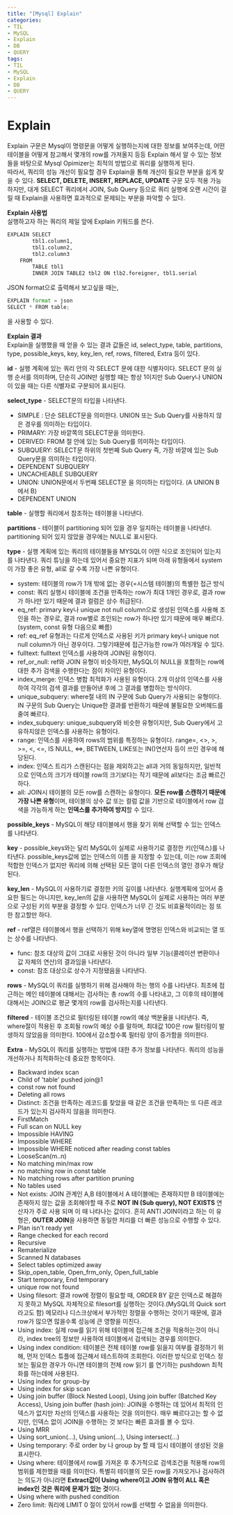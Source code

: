 ```yaml
---
title: "[Mysql] Explain"
categories:
- TIL
- MySQL
- Explain
- DB
- QUERY
tags:
- TIL
- MySQL
- Explain
- DB
- QUERY
---
```


# Explain
Explain 구문은 Mysql이 명령문을 어떻게 실행하는지에 대한 정보를 보여주는데, 어떤 테이블을 어떻게 참고해서 몇개의 row를 가져올지 등등 Explain 해서 알 수 있는 정보들을 바탕으로 Mysql Opimizer는 최적의 방법으로 쿼리를 실행하게 된다.   
따라서, 쿼리의 성능 개선이 필요할 경우 Explain을 통해 개선이 필요한 부분을 쉽게 찾을 수 있다. **SELECT, DELETE, INSERT, REPLACE, UPDATE** 구문 모두 적용 가능하지만, 대게 SELECT 쿼리에서 JOIN, Sub Query 등으로 쿼리 실행에 오랜 시간이 걸릴 때 Explain을 사용하면 효과적으로 문제되는 부분을 파악할 수 있다.

**Explain 사용법**   
실행하고자 하는 쿼리의 제일 앞에 Explain 키워드를 쓴다.

```python
EXPLAIN SELECT
		tbl1.column1,
		tbl1.column2,
		tbl2.column3
	FROM
		TABLE tbl1
		INNER JOIN TABLE2 tbl2 ON tlb2.foreigner, tbl1.serial
```

JSON format으로 출력해서 보고싶을 때는,    
```python
EXPLAIN format = json
SELECT * FROM table;
```
을 사용할 수 있다.

**Explain 결과**   
Explain을 실행했을 때 얻을 수 있는 결과 값들은 id,	select_type,	table,	partitions,	type,	possible_keys,	key,	key_len,	ref,	rows,	filtered,	Extra 등이 있다.

**id** - 실행 계획에 있는 쿼리 안의 각 SELECT 문에 대한 식별자이다. SELECT 문의 실행 순서를 의미하며, 단순히 JOIN만 실행할 때는 항상 1이지만 Sub Query나 UNION이 있을 때는 다른 식별자로 구분되어 표시된다.   

**select_type** - SELECT문의 타입을 나타낸다.
- SIMPLE : 단순 SELECT문을 의미한다. UNION 또는 Sub Query를 사용하지 않은 경우를 의미하는 타입이다.
- PRIMARY: 가장 바깥쪽의 SELECT문을 의미한다.
- DERIVED: FROM 절 안에 있는 Sub Query를 의미하는 타입이다.
- SUBQUERY: SELECT문 하위의 첫번째 Sub Query 즉, 가장 바깥에 있는 Sub Query문을 의미하는 타입이다.
- DEPENDENT SUBQUERY
- UNCACHEABLE SUBQUERY
- UNION: UNION문에서 두번째 SELECT문 을 의미하는 타입이다. (A UNION B 에서 B)
- DEPENDENT UNION

**table** - 실행할 쿼리에서 참조하는 테이블을 나타낸다.   

**partitions** - 테이블이 partitioning 되어 있을 경우 일치하는 테이블을 나타낸다. partitioning 되어 있지 않았을 경우에는 NULL로 표시된다.   

**type** - 실행 계획에 있는 쿼리의 테이블들을 MYSQL이 어떤 식으로 조인되어 있는지를 나타낸다. 쿼리 튜닝을 하는데 있어서 중요한 지표가 되며 아래 유형들에서 system이 가장 좋은 유형, all로 갈 수록 가장 나쁜 유형이다.   
- system: 테이블의 row가 1개 밖에 없는 경우(=시스템 테이블)의 특별한 접근 방식   
- const: 쿼리 실행시 테이블에 조건을 만족하는 row가 최대 1개인 경우로, 결과 row가 하나만 있기 때문에 결과 컬럼은 상수 취급된다.
- eq_ref: primary key나 unique not null column으로 생성된 인덱스를 사용해 조인을 하는 경우로, 결과 row별로 조인되는 row가 하나만 있기 때문에 매우 빠르다.(system, const 유형 다음으로 빠름)   
- ref: eq_ref 유형과는 다르게 인덱스로 사용된 키가 primary key나 unique not null column가 아닌 경우이다. 그렇기때문에 접근가능한 row가 여러개일 수 있다.   
- fulltext: fulltext 인덱스를 사용하여 JOIN된 유형이다.   
- ref_or_null: ref와 JOIN 유형이 비슷하지만, MySQL이 NULL을 포함하는 row에 대한 추가 검색을 수행한다는 점이 차이인 유형이다.   
- index_merge: 인덱스 병합 최적화가 사용된 유형이다. 2개 이상의 인덱스를 사용하여 각각의 검색 결과를 만들어낸 후에 그 결과를 병합하는 방식이다.
- unique_subquery: where절 내의 IN 구문에 Sub Query가 사용되는 유형이다. IN 구문의 Sub Query는 Unique한 결과를 반환하기 때문에 불필요한 오버헤드를 줄여 빠르다. 
- index_subquery: unique_subquery와 비슷한 유형이지만, Sub Query에서 고유하지않은 인덱스를 사용하는 유형이다. 
- range: 인덱스를 사용하여 rows의 범위를 특정하는 유형이다. range=, <>, >, >=, <, <=, IS NULL, <=>, BETWEEN, LIKE또는 IN()연산자 등이 쓰인 경우에 해당된다.   
- index: 인덱스 트리가 스캔된다는 점을 제외하고는 all과 거의 동일하지만, 일반적으로 인덱스의 크기가 테이블 row의 크기보다는 작기 때문에 all보다는 조금 빠르긴하다.
- all: JOIN시 테이블의 모든 row를 스캔하는 유형이다. **모든 row를 스캔하기 때문에 가장 나쁜 유형**이며, 테이블의 상수 값 또는 컬럼 값을 기반으로 테이블에서 row 검색을 가능하게 하는 **인덱스를 추가하여 방지**할 수 있다.     

**possible_keys** - MySQL이 해당 테이블에서 행을 찾기 위해 선택할 수 있는 인덱스를 나타낸다.   

**key** - possible_keys와는 달리 MySQL이 실제로 사용하기로 결정한 키(인덱스)를 나타낸다. possible_keys값에 없는 인덱스의 이름 을 지정할 수 있는데, 이는  row 조회에 적합한 인덱스가 없지만 쿼리에 의해 선택된 모든 열이 다른 인덱스의 열인 경우가 해당된다.   

**key_len** - MySQL이 사용하기로 결정한 키의 길이를 나타낸다. 실행계획에 있어서 중요한 필드는 아니지만, key_len의 값을  사용하면 MySQL이 실제로 사용하는 여러 부분으로 구성된 키의 부분을 결정할 수 있다. 인덱스가 너무 긴 것도 비효율적이라는 점 또한 참고할만 하다.   

**ref** - ref열은 테이블에서 행을 선택하기 위해 key열에 명명된 인덱스와 비교되는 열 또는 상수를 나타낸다.
- func: 참조 대상의 값이 그대로 사용된 것이 아니라 일부 기능(콜레이션 변환이나 값 자체의 연산)의 결과임을 나타낸다.
- const: 참조 대상으로 상수가 지정됐음을 나타낸다.
	
**rows** - MySQL이 쿼리를 실행하기 위해 검사해야 하는 행의 수를 나타낸다. 최초에 접근하는 메인 테이블에 대해서는 검사하는 총 row의 수를 나타내고, 그 이후의 테이블에 대해서는 JOIN으로 평균 몇개의 row를 검사하는지를 나타낸다.

**filtered** - 테이블 조건으로 필터링된 테이블 row의 예상 백분율을 나타낸다. 즉, where절이 적용된 후 조회될 row의 예상 수를 말하며, 최대값 100은 row 필터링이 발생하지 않았음을 의미한다. 100에서 감소할수록 필터링 양이 증가함을 의미한다.

**Extra** -  MySQL이 쿼리를 실행하는 방법에 대한 추가 정보를 나타낸다. 쿼리의 성능을 개선하거나 최적화하는데 중요한 항목이다.
- Backward index scan
- Child of 'table' pushed join@1
- const row not found
- Deleting all rows
- Distinct: 조건을 만족하는 레코드를 찾았을 때 같은 조건을 만족하는 또 다른 레코드가 있는지 검사하지 않음을 의미한다.
- FirstMatch
- Full scan on NULL key
- Impossible HAVING
- Impossible WHERE
- Impossible WHERE noticed after reading const tables
- LooseScan(m..n)
- No matching min/max row
- no matching row in const table
- No matching rows after partition pruning
- No tables used
- Not exists: JOIN 관계인 A,B 테이블에서 A 테이블에는 존재하지만 B 테이블에는 존재하지 않는 값을 조회해야할 때 주로 **NOT IN (Sub query), NOT EXISTS** 연산자가 주로 사용 되며 이 때 나타나는 값이다. 흔히 ANTI JOIN이라고 하는 이 유형은, **OUTER JOIN**을 사용하면 동일한 처리를 더 빠른 성능으로 수행할 수 있다.
- Plan isn't ready yet
- Range checked for each record
- Recursive
- Rematerialize
- Scanned N databases
- Select tables optimized away
- Skip_open_table, Open_frm_only, Open_full_table
- Start temporary, End temporary
- unique row not found
- Using filesort: 결과 row에 정렬이 필요할 때, ORDER BY 같은 인덱스로 해결하지 못하고 MySQL 자체적으로 filesort를 실행하는 것이다.(MySQL의 Quick sort라고도 함) 메모리나 디스크상에서 부가적인 정렬을 수행하는 것이기 때문에, 결과 row가 많으면 많을수록 성능에 큰 영향을 미친다.
- Using index: 실제 row를 읽기 위해 테이블에 접근해 조건을 적용하는것이 아니라,  index tree의 정보만 사용하여 테이블에서 검색되는 경우를 의미한다.
- Using index condition: 테이블은 전체 테이블 row를 읽을지 여부를 결정하기 위해, 먼저 인덱스 튜플에 접근해서 테스트하여 조회한다. 이러한 방식으로 인덱스 정보는 필요한 경우가 아니면 테이블의 전체 row  읽기 를 연기하는 pushdown 최적화를 하는데에 사용된다.
- Using index for group-by
- Using index for skip scan
- Using join buffer (Block Nested Loop), Using join buffer (Batched Key Access), Using join buffer (hash join): JOIN을 수행하는 데 있어서 최적의 인덱스가 없지만 차선의 인덱스를 사용하는 것을 의미한다. 매우 빠르다고는 할 수 없지만, 인덱스 없이 JOIN을 수행하는 것 보다는 빠른 효과를 볼 수 있다.
- Using MRR
- Using sort_union(...), Using union(...), Using intersect(...)
- Using temporary: 주로 order by 나 group by 할 때  임시 테이블이 생성된 것을 표시한다.
- Using where: 테이블에서 row를 가져온 후 추가적으로 검색조건을 적용해 row의 범위를 제한했을 때를 의미한다. 특별히 테이블의 모든 row를 가져오거나 검사하려는 의도가 아니라면 **Extract값이 Using where이고 JOIN 유형이 ALL 혹은 index인 것은 쿼리에 문제가 있는 것**이다.
- Using where with pushed condition
- Zero limit: 쿼리에 LIMIT 0 절이 있어서 row를 선택할 수 없음을 의미한다.
